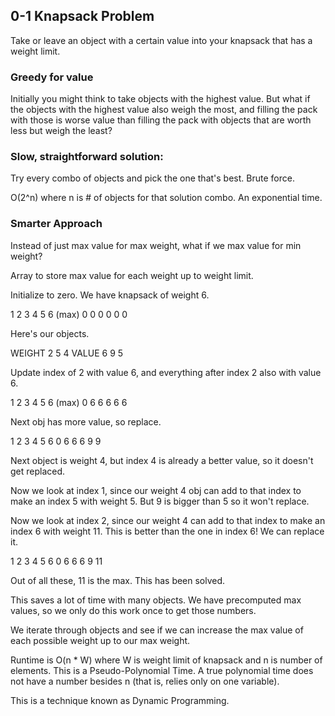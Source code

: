 ## 0-1 Knapsack Problem

Take or leave an object with a certain value into your knapsack that has a weight limit.

### Greedy for value
Initially you might think to take objects with the highest value. But what if the objects with the highest value also weigh the most, and filling the pack with those is worse value than filling the pack with objects that are worth less but weigh the least? 

### Slow, straightforward solution:
Try every combo of objects and pick the one that's best. Brute force.

O(2^n) where n is # of objects for that solution combo. An exponential time. 

### Smarter Approach

Instead of just max value for max weight, what if we max value for min weight? 

Array to store max value for each weight up to weight limit. 

Initialize to zero. We have knapsack of weight 6. 

1 2 3 4 5 6 (max)
0 0 0 0 0 0

Here's our objects.

WEIGHT 2 5 4
VALUE  6 9 5

Update index of 2 with value 6, and everything after index 2 also with value 6. 

1 2 3 4 5 6 (max)
0 6 6 6 6 6

Next obj has more value, so replace.

1 2 3 4 5 6
0 6 6 6 9 9

Next object is weight 4, but index 4 is already a better value, so it doesn't get replaced.

Now we look at index 1, since our weight 4 obj can add to that index to make an index 5 with weight 5. But 9 is bigger than 5 so it won't replace.

Now we look at index 2, since our weight 4 can add to that index to make an index 6 with weight 11. This is better than the one in index 6! We can replace it.

1 2 3 4 5 6
0 6 6 6 9 11

Out of all these, 11 is the max. This has been solved. 

This saves a lot of time with many objects. We have precomputed max values, so we only do this work once to get those numbers. 

We iterate through objects and see if we can increase the max value of each possible weight up to our max weight. 

Runtime is O(n * W) where W is weight limit of knapsack and n is number of elements. This is a Pseudo-Polynomial Time. A true polynomial time does not have a number besides n (that is, relies only on one variable). 

This is a technique known as Dynamic Programming. 
